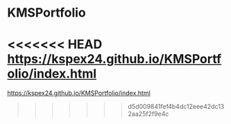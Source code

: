 # KMSPortfolio
<<<<<<< HEAD
https://kspex24.github.io/KMSPortfolio/index.html
=======

https://kspex24.github.io/KMSPortfolio/index.html
>>>>>>> d5d009841fef4b4dc12eee42dc132aa25f2f9e4c
